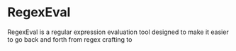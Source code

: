 # RegexEval

RegexEval is a regular expression evaluation tool designed to make it easier to go back and forth from regex crafting to 
